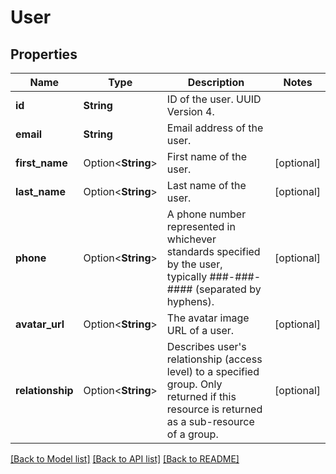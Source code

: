 # User

## Properties

Name | Type | Description | Notes
------------ | ------------- | ------------- | -------------
**id** | **String** | ID of the user. UUID Version 4. | 
**email** | **String** | Email address of the user. | 
**first_name** | Option<**String**> | First name of the user. | [optional]
**last_name** | Option<**String**> | Last name of the user. | [optional]
**phone** | Option<**String**> | A phone number represented in whichever standards specified by the user, typically ###-###-#### (separated by hyphens). | [optional]
**avatar_url** | Option<**String**> | The avatar image URL of a user. | [optional]
**relationship** | Option<**String**> | Describes user's relationship (access level) to a specified group. Only returned if this resource is returned as a sub-resource of a group. | [optional]

[[Back to Model list]](../README.md#documentation-for-models) [[Back to API list]](../README.md#documentation-for-api-endpoints) [[Back to README]](../README.md)


